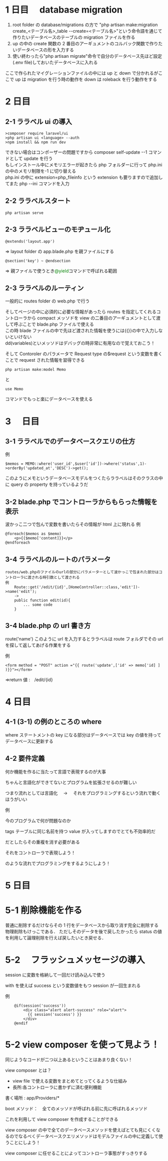 # 1 日目　 database migration

1.  root folder の database/migrations の方で
    "php artisan make:migration create\_<テーブル名>\_table --create=<テーブル名>"という命令語を通じて作りたいデータベースのテーブルの migration ファイルを作る
2.  up の中の create 関数の 2 番目のアーギュメントのコルバック関数で作りたいデータベースの形を入力する
3.  使い終わったら"php artisan migrate"命令で自分のデータベース先ほど設定(.env file)しておいたデータベースに入れる

ここで作られたマイグレーションファイルの中には up と down で分かれるがここで up は migration を行う時の動作を down は roleback を行う動作をする

# 2 日目

## 2-1 ララベル ui の導入

    >composer require laravel/ui
    >php artisan ui <language> --auth
    >npm install && npm run dev

できない場合はコンポーザーの問題ですから composer self-update --1 コマンドとして update を行う</br>
もしインストール中にメモリエラーが起きたら php フォルダーに行って php.ini の中のメモリ制限を-1 に切り替える</br>
php.ini の中に extension=php_fileinfo という extension も要りますので追加してまた php --ini コマンドを入力</br>

## 2-2 ララベルスタート

    php artisan serve

## 2-3 ララベルビューのモヂュール化

    @extends('layout.app')

=> layout folder の app.blade.php を親ファイルにする

    @section('key') ~ @endsection

=> 親ファイルで使うとき<span style="color:green">@yield</span>コマンドで呼ばれる範囲

## 2-3 ララベルのルーティン

一般的に routes folder の web.php で行う<br>

そしてページの中に必須的に必要な情報があったら routes を指定してくれるコントローラから
compact メッソドを view の二番目のアーギュメントとして渡して呼ぶことで blade.php ファイルで使える<br>
この時 blade ファイルの中で先ほど渡された情報を使うには{{}}の中で入力しないといけない<br>
dd(variables)といメッソドはデバッグの時非常に有用なので覚えておこう！</br>

そして Contoroler のパラメータで Request type の$request という変数を書くことで request された情報を習得できる<br>

    php artisan make:model Memo

と

    use Memo

コマンドでもっと楽にデータベースを使える

# 3 　日目

## 3-1 ララベルでのデータベースクエリの仕方

例

    $memos = MEMO::where('user_id',$user['id'])->where('status',1)->orderBy('updated_at','DESC')->get();

このようにメモというデータベースモデルをつくたらララベルはそのクラスの中に query の property を持っているようだ

## 3-2 blade.php でコントローラからもらった情報を表示

波かっこ二つで包んで変数を書いたらその情報が html 上に現れる
例

    @foreach($memos as $memo)
        <p>{{$memo['content]}}</p>
    @endforeach

## 3-4 ララベルのルートのパラメータ

    routes/web.phpのファイルのurlの部分にパラメーターとして波かっこで包まれた部分はコントローラに渡される時引数として渡される
    例
        Route::get('/edit/{id}',[HomeController::class,'edit'])->name('edit');
        ->
        public function edit(id){
            ... some code
        }

## 3-4 blade.php の url 書き方

route('name') このように url を入力するとララベルは route フォルダでその url を探して返してあげる作業をする

例

    <form method = "POST" action ="{{ route('update',['id' => memo['id] ] )}}"></form>

=>return 値 :　/edit/{id}

# 4 日目

## 4-1 (3-1) の例のところの where

where ステートメントの key になる部分はデータベースでは key の値を持ってデータベースに更新する

## 4-2 要件定義

何か機能を作るに当たって言語で表現するのが大事

ちゃんと言語化ができてないとプログラムを拡張させるのが難しい

つまり流れとしては言語化　 → 　それをプログラミングするという流れで動くほうがいい

例

今のプログラムで何が問題なのか

tags テーブルに同じ名前を持つ value が入ってしますのでとても不効率的だ

だとしたらその重複を消す必要がある

それをコントローラで表現しよう！

のような流れでプログラミングをするようにしよう！

# 5 日目

# 5-1 削除機能を作る

普通に削除するだけならその 1 行をデータベースから取り消す完全に削除する
物理削除もけっこである．
ただしそのデータを後で戻したかったら status の値を利用して論理削除を行えば戻したいとき戻せる．

# 5-2 　フラッシュメッセージの導入

session に変数を格納して一回だけ読み込んで使う

with を使えば success という変数値をもつ session が一回生まれる

例

        @if(session('success'))
            <div class="alert alert-success" role="alert">
              {{ session('success') }}
            </div>
        @endif

# 5-2 view composer を使って見よう！

同じようなコードが二つ以上あるということはあまり良くない！</br>

view composer とは？

-   view file で使える変数をまとめてとってくるような仕組み
-   長所:各コントローラに書かずに済む便利機能

書く場所 : app/Providers/\*

boot メソッド：　全てのメッソドが呼ばれる前に先に呼ばれるメッソド

これを利用して view composer を作成することができる

view composer の中で全てのデータベースメソッドを使えばとても見にくくなるのでなるべくデータベースクエリメソッドはモデルファイルの中に定義して使うことにしよう！

view composer に任せることによってコントローラ事態がすっきりする
